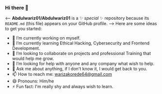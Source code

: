### Hi there 👋
<--
**Abdulwariz01/Abdulwariz01** is a ✨ _special_ ✨ repository because its `README.md` (this file) appears on your GitHub profile.
-->
Here are some ideas to get you started:

- 🔭 I’m currently working on myself.
- 🌱 I’m currently learning Ethical Hacking, Cybersecurity and Frontend Development.
- 👯 I’m looking to collaborate on projects and professional Training that would help me grow.
- 🤔 I’m looking for help with anyone and any company what wish to help.
- 💬 Ask me about anything, if I don't know it, I would get back to you.
- 📫 How to reach me: warizakorede64@gmail.com
- 😄 Pronouns: Him/he
- ⚡ Fun fact: I'm really shy and always wish to learn.

 
